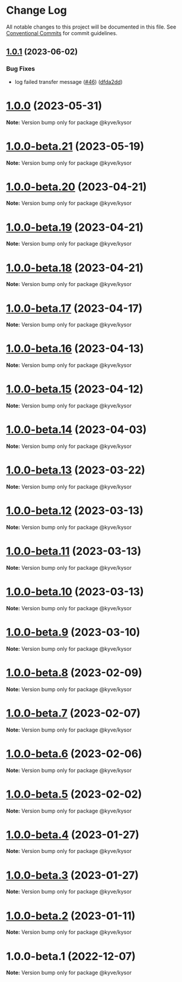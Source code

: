 # Change Log

All notable changes to this project will be documented in this file.
See [Conventional Commits](https://conventionalcommits.org) for commit guidelines.

## [1.0.1](https://github.com/KYVENetwork/kyvejs/compare/@kyve/kysor@1.0.0-beta.21...@kyve/kysor@1.0.1) (2023-06-02)

### Bug Fixes

- log failed transfer message ([#46](https://github.com/KYVENetwork/kyvejs/issues/46)) ([dfda2dd](https://github.com/KYVENetwork/kyvejs/commit/dfda2dd1ae96f9ecc856069bda934c9772c9934b))

# [1.0.0](https://github.com/KYVENetwork/kyvejs/compare/@kyve/kysor@1.0.0-beta.21...@kyve/kysor@1.0.0) (2023-05-31)

**Note:** Version bump only for package @kyve/kysor

# [1.0.0-beta.21](https://github.com/KYVENetwork/kyvejs/compare/@kyve/kysor@1.0.0-beta.20...@kyve/kysor@1.0.0-beta.21) (2023-05-19)

**Note:** Version bump only for package @kyve/kysor

# [1.0.0-beta.20](https://github.com/KYVENetwork/kyvejs/compare/@kyve/kysor@1.0.0-beta.19...@kyve/kysor@1.0.0-beta.20) (2023-04-21)

**Note:** Version bump only for package @kyve/kysor

# [1.0.0-beta.19](https://github.com/KYVENetwork/kyvejs/compare/@kyve/kysor@1.0.0-beta.18...@kyve/kysor@1.0.0-beta.19) (2023-04-21)

**Note:** Version bump only for package @kyve/kysor

# [1.0.0-beta.18](https://github.com/KYVENetwork/kyvejs/compare/@kyve/kysor@1.0.0-beta.17...@kyve/kysor@1.0.0-beta.18) (2023-04-21)

**Note:** Version bump only for package @kyve/kysor

# [1.0.0-beta.17](https://github.com/KYVENetwork/kyvejs/compare/@kyve/kysor@1.0.0-beta.16...@kyve/kysor@1.0.0-beta.17) (2023-04-17)

**Note:** Version bump only for package @kyve/kysor

# [1.0.0-beta.16](https://github.com/KYVENetwork/kyvejs/compare/@kyve/kysor@1.0.0-beta.15...@kyve/kysor@1.0.0-beta.16) (2023-04-13)

**Note:** Version bump only for package @kyve/kysor

# [1.0.0-beta.15](https://github.com/KYVENetwork/kyvejs/compare/@kyve/kysor@1.0.0-beta.14...@kyve/kysor@1.0.0-beta.15) (2023-04-12)

**Note:** Version bump only for package @kyve/kysor

# [1.0.0-beta.14](https://github.com/KYVENetwork/kyvejs/compare/@kyve/kysor@1.0.0-beta.13...@kyve/kysor@1.0.0-beta.14) (2023-04-03)

**Note:** Version bump only for package @kyve/kysor

# [1.0.0-beta.13](https://github.com/KYVENetwork/kyvejs/compare/@kyve/kysor@1.0.0-beta.12...@kyve/kysor@1.0.0-beta.13) (2023-03-22)

**Note:** Version bump only for package @kyve/kysor

# [1.0.0-beta.12](https://github.com/KYVENetwork/kyvejs/compare/@kyve/kysor@1.0.0-beta.11...@kyve/kysor@1.0.0-beta.12) (2023-03-13)

**Note:** Version bump only for package @kyve/kysor

# [1.0.0-beta.11](https://github.com/KYVENetwork/kyvejs/compare/@kyve/kysor@1.0.0-beta.10...@kyve/kysor@1.0.0-beta.11) (2023-03-13)

**Note:** Version bump only for package @kyve/kysor

# [1.0.0-beta.10](https://github.com/KYVENetwork/kyvejs/compare/@kyve/kysor@1.0.0-beta.9...@kyve/kysor@1.0.0-beta.10) (2023-03-13)

**Note:** Version bump only for package @kyve/kysor

# [1.0.0-beta.9](https://github.com/KYVENetwork/kyvejs/compare/@kyve/kysor@1.0.0-beta.8...@kyve/kysor@1.0.0-beta.9) (2023-03-10)

**Note:** Version bump only for package @kyve/kysor

# [1.0.0-beta.8](https://github.com/KYVENetwork/kyvejs/compare/@kyve/kysor@1.0.0-beta.7...@kyve/kysor@1.0.0-beta.8) (2023-02-09)

**Note:** Version bump only for package @kyve/kysor

# [1.0.0-beta.7](https://github.com/KYVENetwork/kyvejs/compare/@kyve/kysor@1.0.0-beta.6...@kyve/kysor@1.0.0-beta.7) (2023-02-07)

**Note:** Version bump only for package @kyve/kysor

# [1.0.0-beta.6](https://github.com/KYVENetwork/kyvejs/compare/@kyve/kysor@1.0.0-beta.5...@kyve/kysor@1.0.0-beta.6) (2023-02-06)

**Note:** Version bump only for package @kyve/kysor

# [1.0.0-beta.5](https://github.com/KYVENetwork/kyvejs/compare/@kyve/kysor@1.0.0-beta.4...@kyve/kysor@1.0.0-beta.5) (2023-02-02)

**Note:** Version bump only for package @kyve/kysor

# [1.0.0-beta.4](https://github.com/KYVENetwork/kyvejs/compare/@kyve/kysor@1.0.0-beta.3...@kyve/kysor@1.0.0-beta.4) (2023-01-27)

**Note:** Version bump only for package @kyve/kysor

# [1.0.0-beta.3](https://github.com/KYVENetwork/kyvejs/compare/@kyve/kysor@1.0.0-beta.2...@kyve/kysor@1.0.0-beta.3) (2023-01-27)

**Note:** Version bump only for package @kyve/kysor

# [1.0.0-beta.2](https://github.com/KYVENetwork/kyvejs/compare/@kyve/kysor@1.0.0-beta.1...@kyve/kysor@1.0.0-beta.2) (2023-01-11)

**Note:** Version bump only for package @kyve/kysor

# 1.0.0-beta.1 (2022-12-07)

**Note:** Version bump only for package @kyve/kysor
